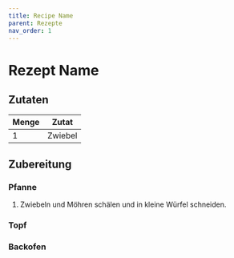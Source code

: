 ```yaml
---
title: Recipe Name
parent: Rezepte
nav_order: 1
---
```


# Rezept Name

## Zutaten

| Menge | Zutat |
| --- | --- |
|1|Zwiebel|

## Zubereitung
### Pfanne
1. Zwiebeln und Möhren schälen und in kleine Würfel schneiden.

### Topf

### Backofen


